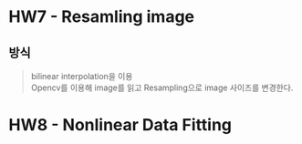 # HW7 - Resamling image


## 방식
> bilinear interpolation을 이용  
> Opencv를 이용해 image를 읽고 Resampling으로 image 사이즈를 변경한다. 
>  
>  

# HW8 - Nonlinear Data Fitting
